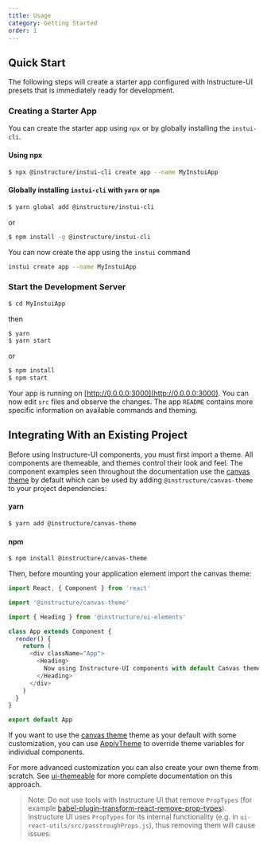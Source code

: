 ```yaml
---
title: Usage
category: Getting Started
order: 1
---
```


## Quick Start

The following steps will create a starter app configured with Instructure-UI
presets that is immediately ready for development.

### Creating a Starter App

You can create the starter app using `npx` or by globally installing the `instui-cli`.

#### Using npx

```bash
$ npx @instructure/instui-cli create app --name MyInstuiApp
```

#### Globally installing `instui-cli` with `yarn` or `npm`

```bash
$ yarn global add @instructure/instui-cli
```

or

```bash
$ npm install -g @instructure/instui-cli
```

You can now create the app using the `instui` command

```bash
instui create app --name MyInstuiApp
```

### Start the Development Server

```bash
$ cd MyInstuiApp
```

then

```bash
$ yarn
$ yarn start
```

or

```bash
$ npm install
$ npm start
```

Your app is running on [http://0.0.0.0:3000](http://0.0.0.0:3000). You can now
edit `src` files and observe the changes. The app `README` contains more specific
information on available commands and theming.

## Integrating With an Existing Project

Before using Instructure-UI components, you must first import a theme. All
components are themeable, and themes control their look and feel. The component
examples seen throughout the documentation use the [canvas theme](#canvas) by
default which can be used by adding `@instructure/canvas-theme` to your project
dependencies:

#### yarn

```bash
$ yarn add @instructure/canvas-theme
```

#### npm

```bash
$ npm install @instructure/canvas-theme
```

Then, before mounting your application element import the canvas theme:

```javascript
import React, { Component } from 'react'

import '@instructure/canvas-theme'

import { Heading } from '@instructure/ui-elements'

class App extends Component {
  render() {
    return (
      <div className="App">
        <Heading>
          Now using Instructure-UI components with default Canvas theme!
        </Heading>
      </div>
    )
  }
}

export default App
```

If you want to use the [canvas theme](#canvas) theme as your default with some
customization, you can use [ApplyTheme](#ApplyTheme) to override theme variables
for individual components.

For more advanced customization you can also create your own theme from scratch.
See [ui-themeable](#ui-themeable) for more complete documentation on this approach.

> Note: Do not use tools with Instructure UI that remove `PropTypes` (for example
> [babel-plugin-transform-react-remove-prop-types](https://github.com/oliviertassinari/babel-plugin-transform-react-remove-prop-types)).
> Instructure UI uses `PropTypes` for its internal functionality (e.g. in
> `ui-react-utils/src/passtroughProps.js`), thus removing them will cause issues.
